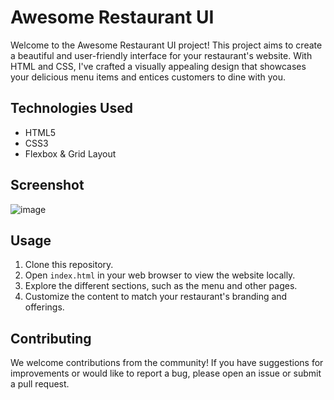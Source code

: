 # Awesome Restaurant UI

Welcome to the Awesome Restaurant UI project! This project aims to create a beautiful and user-friendly interface for your restaurant's website. With HTML and CSS, I've crafted a visually appealing design that showcases your delicious menu items and entices customers to dine with you.

## Technologies Used

- HTML5
- CSS3
- Flexbox & Grid Layout

## Screenshot

![image](https://github.com/JeremiahRanen7/Restaurant-UI/assets/141173239/91754afc-0e95-45e5-ba00-e326f456e796)

## Usage

1. Clone this repository.
2. Open `index.html` in your web browser to view the website locally.
3. Explore the different sections, such as the menu and other pages.
4. Customize the content to match your restaurant's branding and offerings.

## Contributing

We welcome contributions from the community! If you have suggestions for improvements or would like to report a bug, please open an issue or submit a pull request.


